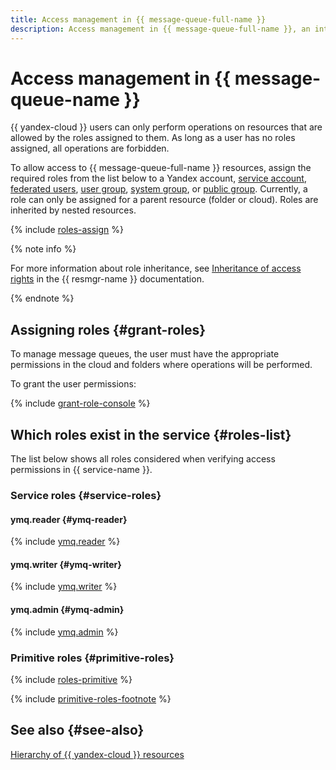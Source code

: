```yaml
---
title: Access management in {{ message-queue-full-name }}
description: Access management in {{ message-queue-full-name }}, an inter-application messaging system. To grant access to {{ message-queue-full-name }} resources, assign the necessary roles from the list below to the user.
---
```


# Access management in {{ message-queue-name }}

{{ yandex-cloud }} users can only perform operations on resources that are allowed by the roles assigned to them. As long as a user has no roles assigned, all operations are forbidden.

To allow access to {{ message-queue-full-name }} resources, assign the required roles from the list below to a Yandex account, [service account](../../iam/concepts/users/service-accounts.md), [federated users](../../iam/concepts/federations.md), [user group](../../organization/operations/manage-groups.md), [system group](../../iam/concepts/access-control/system-group.md), or [public group](../../iam/concepts/access-control/public-group.md). Currently, a role can only be assigned for a parent resource (folder or cloud). Roles are inherited by nested resources.

{% include [roles-assign](../../_includes/iam/roles-assign.md) %}

{% note info %}

For more information about role inheritance, see [Inheritance of access rights](../../resource-manager/concepts/resources-hierarchy.md#access-rights-inheritance) in the {{ resmgr-name }} documentation.

{% endnote %}

## Assigning roles {#grant-roles}

To manage message queues, the user must have the appropriate permissions in the cloud and folders where operations will be performed.

To grant the user permissions:

{% include [grant-role-console](../../_includes/grant-role-console.md) %}

## Which roles exist in the service {#roles-list}

The list below shows all roles considered when verifying access permissions in {{ service-name }}.

### Service roles {#service-roles}

#### ymq.reader {#ymq-reader}

{% include [ymq.reader](../../_roles/ymq/reader.md) %}

#### ymq.writer {#ymq-writer}

{% include [ymq.writer](../../_roles/ymq/writer.md) %}

#### ymq.admin {#ymq-admin}

{% include [ymq.admin](../../_roles/ymq/admin.md) %}

### Primitive roles {#primitive-roles}

{% include [roles-primitive](../../_includes/roles-primitive.md) %}

{% include [primitive-roles-footnote](../../_includes/primitive-roles-footnote.md) %}

## See also {#see-also}

[Hierarchy of {{ yandex-cloud }} resources](../../resource-manager/concepts/resources-hierarchy.md)
